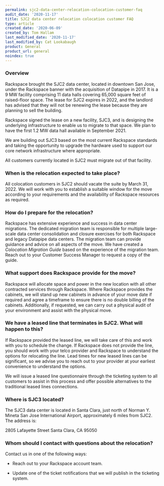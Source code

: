 ```yaml
---
permalink: sjc2-data-center-relocation-colocation-customer-faq
audit_date: '2020-11-17'
title: SJC2 data center relocation colocation customer FAQ
type: article
created_date: '2020-06-09'
created_by: Tom Hallam
last_modified_date: '2020-11-17'
last_modified_by: Cat Lookabaugh
product: General
product_url: general
noindex: true
---
```


### Overview

Rackspace brought the SJC2 data center, located in downtown San Jose, under the
Rackspace banner with the acquisition of Datapipe in 2017. It is a 9 MW
facility comprising 11 data halls covering 65,000 square feet of raised-floor
space.  The lease for SJC2 expires in 2022, and the landlord has advised that
they will not be renewing the lease because they are planning to sell the building.

Rackspace signed the lease on a new facility, SJC3, and is designing the
underlying infrastructure to enable us to migrate to that space. We plan to have
the first 1.2 MW data hall available in September 2021.

We are building out SJC3 based on the most current Rackspace standards and taking
the opportunity to upgrade the hardware used to support our core network
infrastructure where appropriate.

All customers currently located in SJC2 must migrate out of that facility. 

### When is the relocation expected to take place?

All colocation customers in SJC2 should vacate the suite by March 31, 2022.
We will work with you to establish a suitable window for the move according to
your requirements and the availability of Rackspace resources as required.

### How do I prepare for the relocation?

Rackspace has extensive experience and success in data center migrations. The
dedicated migration team is responsible for multiple large-scale data center
consolidation and closure exercises for both Rackspace and legacy Datapipe data
centers. The migration team can provide guidance and advice on all aspects of
the move. We have created a *Colocation Migration Guide* based on the experience
of the migration team. Reach out to your Customer Success Manager
to request a copy of the guide.

### What support does Rackspace provide for the move?

Rackspace will allocate space and power in the new location with all other
contracted services through Rackspace. Where Rackspace provides the cabinets,
we will stand up new cabinets in advance of your move date if required
and agree a timeframe to ensure there is no double billing of the cabinets. 
Additionally, if requested, we can carry out a physical audit of your environment
and assist with the physical move.

### We have a leased line that terminates in SJC2. What will happen to this?

If Rackspace provided the leased line, we will take care of this and work with
you to schedule the change. If Rackspace does not provide the line, you should
work with your telco provider and Rackspace to understand the options for
relocating the line. Lead times for new leased lines can be
significant, so we advise you to reach out to your provider at your earliest
convenience to understand the options.

We will issue a leased line questionnaire through the ticketing system to all customers
to assist in this process and offer possible alternatives to the traditional leased lines
connections.

### Where is SJC3 located?

The SJC3 data center is located in Santa Clara, just north of Norman Y. Mineta
San Jose International Airport, approximately 6 miles from SJC2. The address is:
 
2805 Lafayette Street
Santa Clara,
CA 95050

### Whom should I contact with questions about the relocation?

Contact us in one of the following ways:

- Reach out to your Rackspace account team.

- Update one of the ticket notifications that we will publish in the ticketing system.
